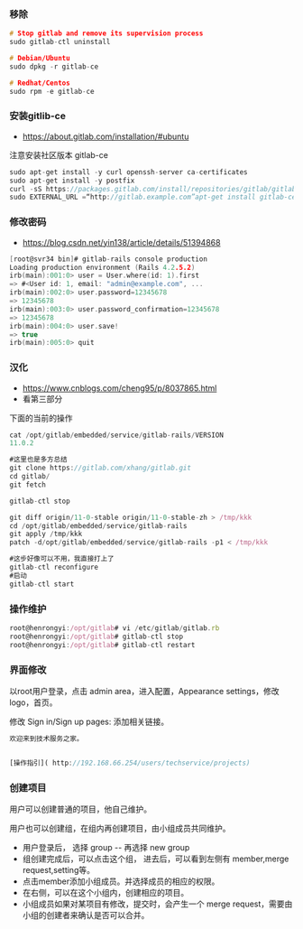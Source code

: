 ### 移除
```c
# Stop gitlab and remove its supervision process
sudo gitlab-ctl uninstall

# Debian/Ubuntu
sudo dpkg -r gitlab-ce

# Redhat/Centos
sudo rpm -e gitlab-ce
```
### 安装gitlib-ce
- https://about.gitlab.com/installation/#ubuntu

注意安装社区版本 gitlab-ce
```c
sudo apt-get install -y curl openssh-server ca-certificates
sudo apt-get install -y postfix
curl -sS https://packages.gitlab.com/install/repositories/gitlab/gitlab-ce/script.deb.sh | sudo bash
sudo EXTERNAL_URL =“http://gitlab.example.com”apt-get install gitlab-ce

```
### 修改密码
- https://blog.csdn.net/yin138/article/details/51394868
```c
[root@svr34 bin]# gitlab-rails console production
Loading production environment (Rails 4.2.5.2)
irb(main):001:0> user = User.where(id: 1).first
=> #<User id: 1, email: "admin@example.com", ...
irb(main):002:0> user.password=12345678
=> 12345678
irb(main):003:0> user.password_confirmation=12345678
=> 12345678
irb(main):004:0> user.save!
=> true
irb(main):005:0> quit
```
### 汉化
- https://www.cnblogs.com/cheng95/p/8037865.html
- 看第三部分

下面的当前的操作
```js
cat /opt/gitlab/embedded/service/gitlab-rails/VERSION
11.0.2

#这里也是多方总结
git clone https://gitlab.com/xhang/gitlab.git
cd gitlab/
git fetch

gitlab-ctl stop

git diff origin/11-0-stable origin/11-0-stable-zh > /tmp/kkk
cd /opt/gitlab/embedded/service/gitlab-rails
git apply /tmp/kkk
patch -d/opt/gitlab/embedded/service/gitlab-rails -p1 < /tmp/kkk

#这步好像可以不用，我直接打上了
gitlab-ctl reconfigure
#启动
gitlab-ctl start
```

### 操作维护
```js
root@henrongyi:/opt/gitlab# vi /etc/gitlab/gitlab.rb
root@henrongyi:/opt/gitlab# gitlab-ctl stop
root@henrongyi:/opt/gitlab# gitlab-ctl restart
```

### 界面修改
以root用户登录，点击 admin area，进入配置，Appearance settings，修改logo，首页。

修改 Sign in/Sign up pages: 添加相关链接。
```js
欢迎来到技术服务之家。


[操作指引]( http://192.168.66.254/users/techservice/projects)

```

### 创建项目
用户可以创建普通的项目，他自己维护。

用户也可以创建组，在组内再创建项目，由小组成员共同维护。

- 用户登录后， 选择 group -- 再选择  new group
- 组创建完成后，可以点击这个组， 进去后，可以看到左侧有 member,merge request,setting等。
- 点击member添加小组成员。并选择成员的相应的权限。
- 在右侧，可以在这个小组内，创建相应的项目。
- 小组成员如果对某项目有修改，提交时，会产生一个 merge request，需要由小组的创建者来确认是否可以合并。

